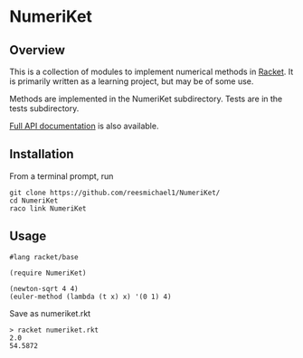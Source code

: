 # NumeriKet

## Overview

This is a collection of modules to implement numerical methods in [Racket](https://racket-lang.org). It is primarily written as a learning project, but may be of some use.

Methods are implemented in the NumeriKet subdirectory. Tests are in the tests subdirectory.

[Full API documentation](http://reesmichael1.com/math/NumeriKet.html) is also available.

## Installation

From a terminal prompt, run
```
git clone https://github.com/reesmichael1/NumeriKet/
cd NumeriKet
raco link NumeriKet
```

## Usage

```
#lang racket/base

(require NumeriKet)

(newton-sqrt 4 4)
(euler-method (lambda (t x) x) '(0 1) 4) 
```
Save as numeriket.rkt

```
> racket numeriket.rkt
2.0
54.5872
```
